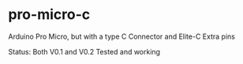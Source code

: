 # pro-micro-c

Arduino Pro Micro, but with a type C Connector and Elite-C Extra pins

Status: Both V0.1 and V0.2 Tested and working